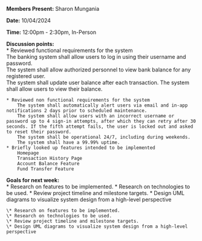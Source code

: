 **Members Present:** Sharon Mungania

**Date:** 10/04/2024

**Time:** 12:00pm \- 2:30pm, In-Person

**Discussion points:**  
	* Reviewed functional requirements for the system  
		The banking system shall allow users to log in using their username and password.  
		The system shall allow authorized personnel to view bank balance for any registered user.  
		The system shall update user balance after each transaction. 
		The system shall allow users to view their balance.
	
	* Reviewed non functional requirements for the system 
		The system shall automatically alert users via email and in-app notifications 2 days prior to scheduled maintenance.  
		The system shall allow users with an incorrect username or password up to 4 sign-in attempts, after which they can retry after 30 seconds. If the fifth attempt fails, the user is locked out and asked to reset their password.  
		The system shall be operational 24/7, including during weekends.  
		The system shall have a 99.99% uptime.
	* Briefly looked up features intended to be implemented  
		Homepage  
		Transaction History Page  
		Account Balance Feature  
		Fund Transfer Feature	

**Goals for next week:**  
	* Research on features to be implemented.
	* Research on technologies to be used.
	* Review project timeline and milestone targets.
	* Design UML diagrams to visualize system design from a high-level perspective

	\* Research on features to be implemented.  
	\* Research on technologies to be used.  
	\* Review project timeline and milestone targets.
	\* Design UML diagrams to visualize system design from a high-level perspective

